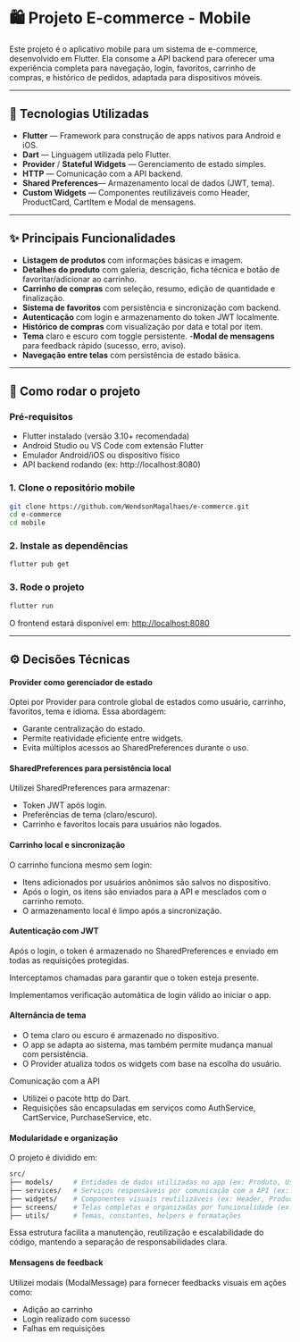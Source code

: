 # 🛍️ Projeto E-commerce - Mobile

Este projeto é o aplicativo mobile para um sistema de e-commerce, desenvolvido em Flutter. Ela consome a API backend para oferecer uma experiência completa para navegação, login, favoritos, carrinho de compras, e histórico de pedidos, adaptada para dispositivos móveis.

---

## 🔧 Tecnologias Utilizadas

- **Flutter** — Framework para construção de apps nativos para Android e iOS.
- **Dart** — Linguagem utilizada pelo Flutter.
- **Provider** / **Stateful Widgets** — Gerenciamento de estado simples.
- **HTTP** — Comunicação com a API backend.
- **Shared Preferences**— Armazenamento local de dados (JWT, tema).
- **Custom Widgets** — Componentes reutilizáveis como Header, ProductCard, CartItem e Modal de mensagens.

---

## ✨ Principais Funcionalidades

- **Listagem de produtos** com informações básicas e imagem.
- **Detalhes do produto** com galeria, descrição, ficha técnica e botão de favoritar/adicionar ao carrinho.
- **Carrinho de compras** com seleção, resumo, edição de quantidade e finalização.
- **Sistema de favoritos** com persistência e sincronização com backend.
- **Autenticação** com login e armazenamento do token JWT localmente.
- **Histórico de compras** com visualização por data e total por item.
- **Tema** claro e escuro com toggle persistente.
-**Modal de mensagens** para feedback rápido (sucesso, erro, aviso).
- **Navegação entre telas** com persistência de estado básica.

---

## 🚀 Como rodar o projeto

### Pré-requisitos

- Flutter instalado (versão 3.10+ recomendada)
- Android Studio ou VS Code com extensão Flutter
- Emulador Android/iOS ou dispositivo físico
- API backend rodando (ex: http://localhost:8080)


### 1. Clone o repositório mobile

```bash
git clone https://github.com/WendsonMagalhaes/e-commerce.git
cd e-commerce
cd mobile
```
### 2. Instale as dependências
```bash
flutter pub get
```
### 3. Rode o projeto
```bash
flutter run
```
O frontend estará disponível em: [http://localhost:8080](http://localhost:3000)

---

## ⚙️ Decisões Técnicas

#### Provider como gerenciador de estado

Optei por Provider para controle global de estados como usuário, carrinho, favoritos, tema e idioma. Essa abordagem:

- Garante centralização do estado.
- Permite reatividade eficiente entre widgets.
- Evita múltiplos acessos ao SharedPreferences durante o uso.

#### SharedPreferences para persistência local

Utilizei SharedPreferences para armazenar:
  - Token JWT após login.
  - Preferências de tema (claro/escuro).
  - Carrinho e favoritos locais para usuários não logados.


#### Carrinho local e sincronização

  O carrinho funciona mesmo sem login:

- Itens adicionados por usuários anônimos são salvos no dispositivo.
- Após o login, os itens são enviados para a API e mesclados com o carrinho remoto.
- O armazenamento local é limpo após a sincronização.
  
#### Autenticação com JWT

Após o login, o token é armazenado no SharedPreferences e enviado em todas as requisições protegidas.

Interceptamos chamadas para garantir que o token esteja presente.

Implementamos verificação automática de login válido ao iniciar o app.

#### Alternância de tema

- O tema claro ou escuro é armazenado no dispositivo.
- O app se adapta ao sistema, mas também permite mudança manual com persistência.
- O Provider atualiza todos os widgets com base na escolha do usuário.

Comunicação com a API

- Utilizei o pacote http do Dart.
- Requisições são encapsuladas em serviços como AuthService, CartService, PurchaseService, etc.
  
#### Modularidade e organização

O projeto é dividido em:
```bash
src/
├── models/     # Entidades de dados utilizadas no app (ex: Produto, Usuário, Compra)
├── services/   # Serviços responsáveis por comunicação com a API (ex: AuthService, CartService)
├── widgets/    # Componentes visuais reutilizáveis (ex: Header, ProductCard, ModalMessage)
├── screens/    # Telas completas e organizadas por funcionalidade (ex: LoginScreen, ProductDetailScreen)
├── utils/      # Temas, constantes, helpers e formatações

```
Essa estrutura facilita a manutenção, reutilização e escalabilidade do código, mantendo a separação de responsabilidades clara.

#### Mensagens de feedback

Utilizei modais (ModalMessage) para fornecer feedbacks visuais em ações como:

- Adição ao carrinho
- Login realizado com sucesso
- Falhas em requisições
